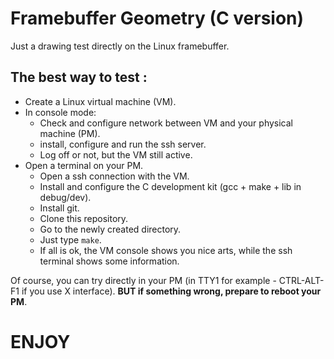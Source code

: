 # Framebuffer Geometry (C version)

Just a drawing test directly on the Linux framebuffer.

## The best way to test :
- Create a Linux virtual machine (VM).
- In console mode:
  - Check and configure network between VM and your physical machine (PM).
  - install, configure and run the ssh server.
  - Log off or not, but the VM still active.
- Open a terminal on your PM.
  - Open a ssh connection with the VM.
  - Install and configure the C development kit (gcc + make + lib in debug/dev).
  - Install git.
  - Clone this repository.
  - Go to the newly created directory.
  - Just type ```make```.
  - If all is ok, the VM console shows you nice arts, while the ssh terminal shows some information.

Of course, you can try directly in your PM (in TTY1 for example - CTRL-ALT-F1 if you use X interface). 
**BUT if something wrong, prepare to reboot your PM**.

# ENJOY